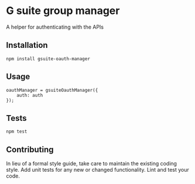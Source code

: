 G suite group manager
=========

A helper for authenticating with the APIs

## Installation

  `npm install gsuite-oauth-manager`

## Usage

    oauthManager = gsuiteOauthManager({
        auth: auth
    });
  
  

## Tests

  `npm test`

## Contributing

In lieu of a formal style guide, take care to maintain the existing coding style. Add unit tests for any new or changed functionality. Lint and test your code.
